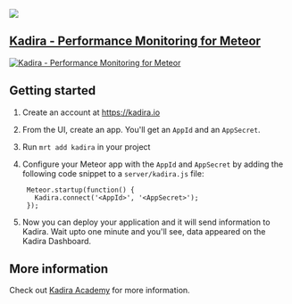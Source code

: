 [![](https://api.travis-ci.org/meteorhacks/kadira.svg)](https://travis-ci.org/meteorhacks/kadira)

## [Kadira - Performance Monitoring for Meteor](https://kadira.io) 

[![Kadira - Performance Monitoring for Meteor](https://i.cloudup.com/LwrCCa_RRE.png)](https://kadira.io)

Getting started
---------------

1. Create an account at <https://kadira.io>
2. From the UI, create an app. You'll get an `AppId` and an `AppSecret`.
3. Run `mrt add kadira` in your project
4. Configure your Meteor app with the `AppId` and `AppSecret` by adding the following code snippet to a `server/kadira.js` file:

        Meteor.startup(function() {
          Kadira.connect('<AppId>', '<AppSecret>');
        });

5. Now you can deploy your application and it will send information to Kadira. Wait upto one minute and you'll see, data appeared on the Kadira Dashboard.

More information
----------------

Check out [Kadira Academy](https://kadira.io/academy) for more information.
